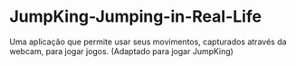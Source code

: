 # JumpKing-Jumping-in-Real-Life
Uma aplicação que permite usar seus movimentos, capturados através da webcam, para jogar jogos. (Adaptado para jogar JumpKing)
